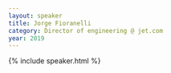 ```yaml
---
layout: speaker
title: Jorge Fioranelli
category: Director of engineering @ jet.com
year: 2019
---
```

{% include speaker.html %}